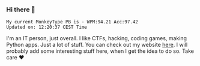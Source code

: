 ### Hi there 👋
<!-- PB START -->
```
My current MonkeyType PB is - WPM:94.21 Acc:97.42
Updated on: 12:20:37 CEST Time
```
<!-- PB END -->
I'm an IT person, just overall. I like CTFs, hacking, coding games, making Python apps. Just a lot of stuff.
You can check out my website [here](https://skill3472.github.io/).
I will probably add some interesting stuff here, when I get the idea to do so. Take care ❤️
